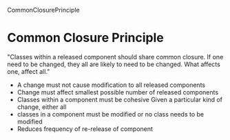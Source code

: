 CommonClosurePrinciple

# Common Closure Principle #

"Classes within a released component should share common closure. If one need to be changed, they all are likely to need to be changed. What affects one, affect all."

-	A change must not cause modification to all released components
-	Change must affect smallest possible number of released components
-	Classes within a component must be cohesive Given a particular kind of change, either all
-	classes in a component must be modified or no class needs to be modified
-	Reduces frequency of re-release of component


